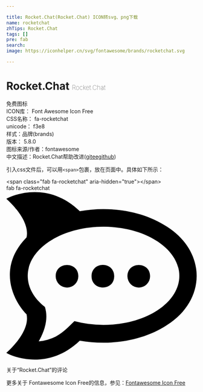 ```yaml
---

title: Rocket.Chat(Rocket.Chat) ICON转svg、png下载
name: rocketchat
zhTips: Rocket.Chat
tags: []
pre: fab
search: 
image: https://iconhelper.cn/svg/fontawesome/brands/rocketchat.svg

---
```


# Rocket.Chat  <small style="font-size: 60%;font-weight: 100">Rocket.Chat</small>


<div class="detail-page">
<p>
<span><span class="badge-success badge">免费图标</span> </span>
<br/>
<span>
ICON库：
<span class="badge-secondary badge">Font Awesome Icon Free</span> 
</span>
<br/>
<span>
CSS名称：
<span class="badge-secondary badge">fa-rocketchat</span> 
</span>
<br/>
<span>
unicode：
<span class="badge-secondary badge">f3e8</span> 
<copy-btn content='f3e8' btn-title=""></copy-btn>
<copy-btn :content='String.fromCodePoint(parseInt("f3e8", 16))' btn-title="复制U"></copy-btn>
</span><br/><span>样式：<span class="badge-light badge">品牌(brands)</span></span>
<br/>
<span>
版本：
<span class="badge-secondary badge">5.8.0</span> 
</span>
<br/>
<span>图标来源/作者：<span class="badge-light badge">fontawesome</span></span> 
<br/>
<span class="zh-detail">中文描述：<span class="badge-primary badge">Rocket.Chat</span><span class="help-link"><span>帮助改进</span>(<a href="https://gitee.com/liuwave/icon-helper/edit/master/json/fontawesome/brands/rocketchat.json" target="_blank" rel="noopener noreferrer">gitee</a><a href="https://github.com/liuwave/icon-helper/edit/master/json/fontawesome/brands/rocketchat.json" target="_blank" rel="noopener noreferrer">github</a></span>)</span><br/>
</p>
</div>
<div class="alert alert-dark">
  <i class="fab fa-rocketchat fa-xs"></i>
  <i class="fab fa-rocketchat fa-sm"></i>
  <i class="fab fa-rocketchat fa-lg"></i>
  <i class="fab fa-rocketchat fa-2x"></i>
  <i class="fab fa-rocketchat fa-3x"></i>
  <i class="fab fa-rocketchat fa-5x"></i>
  <i class="fab fa-rocketchat fa-7x"></i>
</div>
<div>
  <p>引入css文件后，可以用<code>&lt;span&gt;</code>包裹，放在页面中。具体如下所示：    
  </p>
  <div class="alert alert-primary" style="font-size: 14px">
    &lt;span class="fab fa-rocketchat" aria-hidden="true"&gt;&lt;/span&gt;
    <copy-btn content='<span class="fab fa-rocketchat" aria-hidden="true"></span>'></copy-btn>
  </div>
  <div class="alert alert-secondary">
    <i class="fab fa-rocketchat"
    style="font-size: 24px"
    aria-hidden="true"></i> fab fa-rocketchat
    <copy-btn content="fab fa-rocketchat" btn-title="复制图标名称"></copy-btn>
  </div>
</div>
<div id="svg" class="svg-wrap">
<svg xmlns="http://www.w3.org/2000/svg" viewBox="0 0 576 512"><path d="M486.41 107.57c-76.93-50.83-179.18-62.4-264.12-47.07C127.26-31.16 20.77 11 0 23.12c0 0 73.08 62.1 61.21 116.49-86.52 88.2-45.39 186.4 0 232.77C73.08 426.77 0 488.87 0 488.87c20.57 12.16 126.77 54.19 222.29-37 84.75 15.23 187 3.76 264.12-47.16 119.26-76.14 119.65-220.61 0-297.15zM294.18 404.22a339.53 339.53 0 0 1-88.11-11.37l-19.77 19.09a179.74 179.74 0 0 1-36.59 27.39A143.14 143.14 0 0 1 98 454.06c1-1.78 1.88-3.56 2.77-5.24q29.67-55 16-98.69c-32.53-25.61-52-58.34-52-94.13 0-82 102.74-148.43 229.41-148.43S523.59 174 523.59 256 420.85 404.22 294.18 404.22zM184.12 291.3a34.32 34.32 0 0 1-34.8-33.72c-.7-45.39 67.83-46.38 68.52-1.09v.51a34 34 0 0 1-33.72 34.32zm73.77-33.72c-.79-45.39 67.74-46.48 68.53-1.19v.61c.39 45.08-67.74 45.57-68.53.58zm143.38 33.72a34.33 34.33 0 0 1-34.81-33.72c-.69-45.39 67.84-46.38 68.53-1.09v.51a33.89 33.89 0 0 1-33.72 34.32z"/></svg>
</div>
<detail full-name='fa-rocketchat'></detail>

<Vssue title="关于“Rocket.Chat”的评论" >关于“Rocket.Chat”的评论</Vssue>
    
<div><p>更多关于  Fontawesome Icon Free的信息，参见：<a target="_blank" href="https://iconhelper.cn/fontawesome.html">Fontawesome Icon Free</a>
</p></div>
